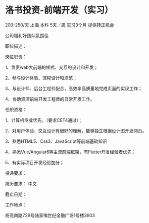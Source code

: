 # 洛书投资-前端开发（实习）

200-250/天 上海 本科 5天／周 实习3个月 提供转正机会

公司福利好团队氛围佳

职位描述：

岗位职责：

1、负责web大前端的样式、交互的设计和开发；

2、参与设计体验、流程设计和规范；

3、与设计师、后台工程师配合，高效率高质量地完成页面的实现工作；

4、协助资深前端开发工程师的日常开发工作。

任职资格：

1、计算机专业优先，（要求CET4通过）；

2、对用户体验、交互设计有很好的理解，能够独立根据设计图开发网页。

3、熟悉HTML5、Css3、JavaScript等前端基础知识

4、熟悉Vue/Angular6等主流前端框架，有Flutter开发经验者优先；

5、有实际项目开发经验加分；

投递要求：

简历要求： 中文

截止日期：

工作地点：

杨高南路729号陆家嘴世纪金融广场1号楼3903